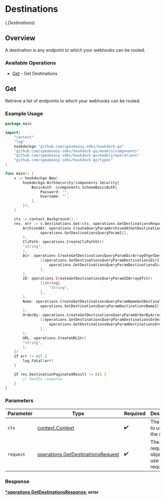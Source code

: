 # Destinations
(*.Destinations*)

## Overview

A destination is any endpoint to which your webhooks can be routed.

### Available Operations

* [Get](#get) - Get Destinations

## Get

Retrieve a list of endpoints to which your webhooks can be routed.

### Example Usage

```go
package main

import(
	"context"
	"log"
	hookdeckgo "github.com/speakeasy-sdks/hookdeck-go"
	"github.com/speakeasy-sdks/hookdeck-go/models/components"
	"github.com/speakeasy-sdks/hookdeck-go/models/operations"
	"github.com/speakeasy-sdks/hookdeck-go/types"
)

func main() {
    s := hookdeckgo.New(
        hookdeckgo.WithSecurity(components.Security{
            BasicAuth: &components.SchemeBasicAuth{
                Password: "",
                Username: "",
            },
        }),
    )

    ctx := context.Background()
    res, err := s.Destinations.Get(ctx, operations.GetDestinationsRequest{
        ArchivedAt: operations.CreateQueryParamArchivedAtGetDestinationsQueryParam2(
                operations.GetDestinationsQueryParam2{},
        ),
        CliPath: operations.CreateCliPathStr(
        "string",
        ),
        Dir: operations.CreateGetDestinationsQueryParamDirArrayOfgetDestinationsQueryParamDestinationsDir2(
                []operations.GetDestinationsQueryParamDestinationsDir2{
                    operations.GetDestinationsQueryParamDestinationsDir2Desc,
                },
        ),
        ID: operations.CreateGetDestinationsQueryParamIDArrayOfstr(
                []string{
                    "string",
                },
        ),
        Name: operations.CreateGetDestinationsQueryParamNameGetDestinationsQueryParamDestinationsName2(
                operations.GetDestinationsQueryParamDestinationsName2{},
        ),
        OrderBy: operations.CreateGetDestinationsQueryParamOrderByArrayOfgetDestinationsQueryParamDestinationsOrderBy2(
                []operations.GetDestinationsQueryParamDestinationsOrderBy2{
                    operations.GetDestinationsQueryParamDestinationsOrderBy2CreatedAt,
                },
        ),
        URL: operations.CreateURLStr(
        "string",
        ),
    })
    if err != nil {
        log.Fatal(err)
    }

    if res.DestinationPaginatedResult != nil {
        // handle response
    }
}
```

### Parameters

| Parameter                                                                              | Type                                                                                   | Required                                                                               | Description                                                                            |
| -------------------------------------------------------------------------------------- | -------------------------------------------------------------------------------------- | -------------------------------------------------------------------------------------- | -------------------------------------------------------------------------------------- |
| `ctx`                                                                                  | [context.Context](https://pkg.go.dev/context#Context)                                  | :heavy_check_mark:                                                                     | The context to use for the request.                                                    |
| `request`                                                                              | [operations.GetDestinationsRequest](../../models/operations/getdestinationsrequest.md) | :heavy_check_mark:                                                                     | The request object to use for the request.                                             |


### Response

**[*operations.GetDestinationsResponse](../../models/operations/getdestinationsresponse.md), error**


